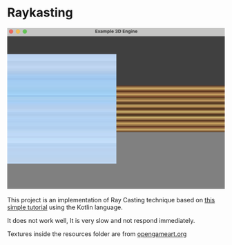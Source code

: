 # Raykasting

![](raykasting.png)

This project is an implementation of Ray Casting technique based
on [this simple tutorial](https://www.instructables.com/Making-a-Basic-3D-Engine-in-Java/) using the Kotlin language.

It does not work well, It is very slow and not respond immediately.

Textures inside the resources folder are from [opengameart.org](https://opengameart.org/content/64x-textures-an-overlays)
